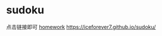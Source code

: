 # sudoku
点击链接即可
[homework](https://iceforever7.github.io/sudoku/)  https://iceforever7.github.io/sudoku/

